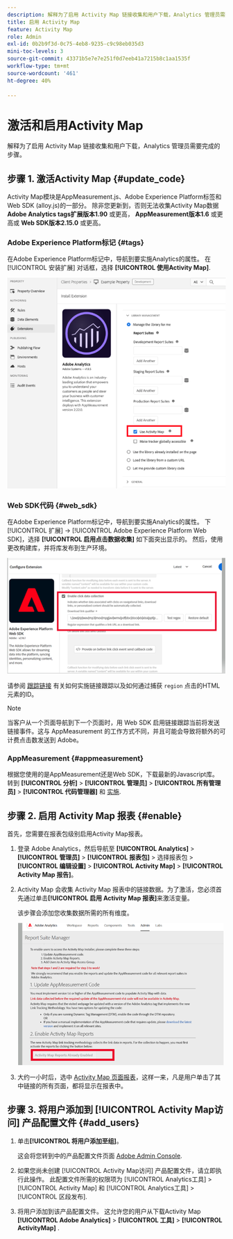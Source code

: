 ```yaml
---
description: 解释为了启用 Activity Map 链接收集和用户下载，Analytics 管理员需要完成的步骤。
title: 启用 Activity Map
feature: Activity Map
role: Admin
exl-id: 0b2b9f3d-0c75-4eb8-9235-c9c98eb035d3
mini-toc-levels: 3
source-git-commit: 43371b5e7e7e251f0d7eeb41a7215b8c1aa1535f
workflow-type: tm+mt
source-wordcount: '461'
ht-degree: 40%

---
```



# 激活和启用Activity Map

解释为了启用 Activity Map 链接收集和用户下载，Analytics 管理员需要完成的步骤。

## 步骤 1. 激活Activity Map {#update_code}

Activity Map模块是AppMeasurement.js、Adobe Experience Platform标签和Web SDK (alloy.js)的一部分。 除非您更新到，否则无法收集Activity Map数据 **Adobe Analytics tags扩展版本1.90** 或更高， **AppMeasurement版本1.6** 或更高或 **Web SDK版本2.15.0** 或更高。

### Adobe Experience Platform标记 {#tags}

在Adobe Experience Platform标记中，导航到要实施Analytics的属性。 在 [!UICONTROL 安装扩展] 对话框，选择 **[!UICONTROL 使用Activity Map]**.

![](assets/aa_extension.png)

### Web SDK代码 {#web_sdk}

在Adobe Experience Platform标记中，导航到要实施Analytics的属性。 下 [!UICONTROL 扩展] -> [!UICONTROL Adobe Experience Platform Web SDK]，选择 **[!UICONTROL 启用点击数据收集]** 如下面突出显示的。 然后，使用更改构建库，并将库发布到生产环境。

![](assets/web_sdk.png)

请参阅 [跟踪链接](https://experienceleague.adobe.com/docs/experience-platform/edge/data-collection/track-links.html) 有关如何实施链接跟踪以及如何通过捕获 `region` 点击的HTML元素的ID。

>[!NOTE]
>
>当客户从一个页面导航到下一个页面时，用 Web SDK 启用链接跟踪当前将发送链接事件。这与 AppMeasurement 的工作方式不同，并且可能会导致将额外的可计费点击数发送到 Adobe。

### AppMeasurement {#appmeasurement}

根据您使用的是AppMeasurement还是Web SDK，下载最新的Javascript库。
转到 **[!UICONTROL 分析]** > **[!UICONTROL 管理员]** > **[!UICONTROL 所有管理员]** > **[!UICONTROL 代码管理器]** 和 [实施](https://experienceleague.adobe.com/docs/analytics/implementation/js/overview.html?lang=zh-Hans).

## 步骤 2. 启用 Activity Map 报表 {#enable}

首先，您需要在报表包级别启用Activity Map报表。

1. 登录 Adobe Analytics，然后导航至 **[!UICONTROL Analytics]** > **[!UICONTROL 管理员]** > **[!UICONTROL 报表包]** > 选择报表包 > **[!UICONTROL 编辑设置]** > **[!UICONTROL Activity Map]** > **[!UICONTROL Activity Map 报告]**。

1. Activity Map 会收集 Activity Map 报表中的链接数据。为了激活，您必须首先通过单击&#x200B;**[!UICONTROL 启用 Activity Map 报表]**&#x200B;来激活变量。

   该步骤会添加您收集数据所需的所有维度。

   ![](assets/enable.png)

1. 大约一小时后，选中 [Activity Map 页面报表](/help/analyze/activity-map/activitymap-reporting-analytics.md)，这样一来，凡是用户单击了其中链接的所有页面，都将显示在报表中。

## 步骤 3. 将用户添加到 [!UICONTROL Activity Map访问] 产品配置文件 {#add_users}

1. 单击&#x200B;**[!UICONTROL 将用户添加至组]**。

   这会将您转到中的产品配置文件页面 [Adobe Admin Console](https://adminconsole.adobe.com/E2F05B3B52F54D2E0A490D44@AdobeOrg/overview).

1. 如果您尚未创建 [!UICONTROL Activity Map访问] 产品配置文件，请立即执行此操作。 此配置文件所需的权限项为 [!UICONTROL Analytics工具] > [!UICONTROL Activity Map] 和 [!UICONTROL Analytics工具] > [!UICONTROL 区段发布].

1. 将用户添加到该产品配置文件。 这允许您的用户从下载Activity Map  **[!UICONTROL Adobe Analytics]** > **[!UICONTROL 工具]** > **[!UICONTROL ActivityMap]** .

